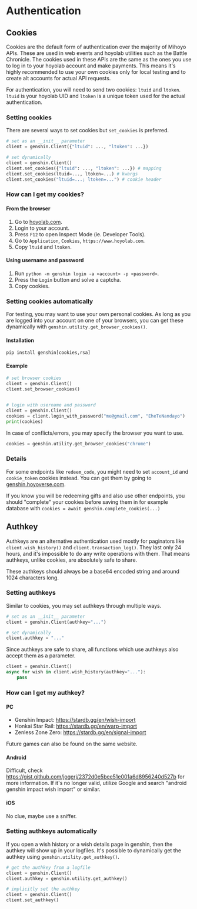# Authentication

## Cookies

Cookies are the default form of authentication over the majority of Mihoyo APIs. These are used in web events and hoyolab utilities such as the Battle Chronicle.
The cookies used in these APIs are the same as the ones you use to log in to your hoyolab account and make payments.
This means it's highly recommended to use your own cookies only for local testing and to create alt accounts for actual API requests.

For authentication, you will need to send two cookies: `ltuid` and `ltoken`. `ltuid` is your hoyolab UID and `ltoken` is a unique token used for the actual authentication.

### Setting cookies

There are several ways to set cookies but `set_cookies` is preferred.

```py
# set as an __init__ parameter
client = genshin.Client({"ltuid": ..., "ltoken": ...})

# set dynamically
client = genshin.Client()
client.set_cookies({"ltuid": ..., "ltoken": ...}) # mapping
client.set_cookies(ltuid=..., ltoken=...) # kwargs
client.set_cookies("ltuid=...; ltoken=...") # cookie header
```

### How can I get my cookies?

#### From the browser

1. Go to [hoyolab.com](https://www.hoyolab.com/genshin/).
2. Login to your account.
3. Press `F12` to open Inspect Mode (ie. Developer Tools).
4. Go to `Application`, `Cookies`, `https://www.hoyolab.com`.
5. Copy `ltuid` and `ltoken`.

#### Using username and password

1. Run `python -m genshin login -a <account> -p <password>`.
2. Press the `Login` button and solve a captcha.
3. Copy cookies.

### Setting cookies automatically

For testing, you may want to use your own personal cookies.
As long as you are logged into your account on one of your browsers, you can get these dynamically with `genshin.utility.get_browser_cookies()`.

#### Installation

```console
pip install genshin[cookies,rsa]
```

#### Example

```py
# set browser cookies
client = genshin.Client()
client.set_browser_cookies()


# login with username and password
client = genshin.Client()
cookies = client.login_with_password("me@gmail.com", "EheTeNandayo")
print(cookies)
```

In case of conflicts/errors, you may specify the browser you want to use.

```py
cookies = genshin.utility.get_browser_cookies("chrome")
```

### Details

For some endpoints like `redeem_code`, you might need to set `account_id` and `cookie_token` cookies instead. You can get them by going to [genshin.hoyoverse.com](https://genshin.hoyoverse.com/en/gift).

If you know you will be redeeming gifts and also use other endpoints, you should "complete" your cookies before saving them in for example database with `cookies = await genshin.complete_cookies(...)`

## Authkey

Authkeys are an alternative authentication used mostly for paginators like `client.wish_history()` and `client.transaction_log()`. They last only 24 hours, and it's impossible to do any write operations with them. That means authkeys, unlike cookies, are absolutely safe to share.

These authkeys should always be a base64 encoded string and around 1024 characters long.

### Setting authkeys

Similar to cookies, you may set authkeys through multiple ways.

```py
# set as an __init__ parameter
client = genshin.Client(authkey="...")

# set dynamically
client.authkey = "..."
```

Since authkeys are safe to share, all functions which use authkeys also accept them as a parameter.

```py
client = genshin.Client()
async for wish in client.wish_history(authkey="..."):
    pass
```

### How can I get my authkey?

#### PC

- Genshin Impact: <https://stardb.gg/en/wish-import>
- Honkai Star Rail: <https://stardb.gg/en/warp-import>
- Zenless Zone Zero: <https://stardb.gg/en/signal-import>

Future games can also be found on the same website.

#### Android

Difficult, check <https://gist.github.com/jogerj/2372d0e5bee51e001a6d8956240d527b> for more information. If it's no longer valid, utilize Google and search "android genshin impact wish import" or similar.

#### iOS

No clue, maybe use a sniffer.

### Setting authkeys automatically

If you open a wish history or a wish details page in genshin, then the authkey will show up in your logfiles. It's possible to dynamically get the authkey using `genshin.utility.get_authkey()`.

```py
# get the authkey from a logfile
client = genshin.Client()
client.authkey = genshin.utility.get_authkey()

# implicitly set the authkey
client = genshin.Client()
client.set_authkey()
```

